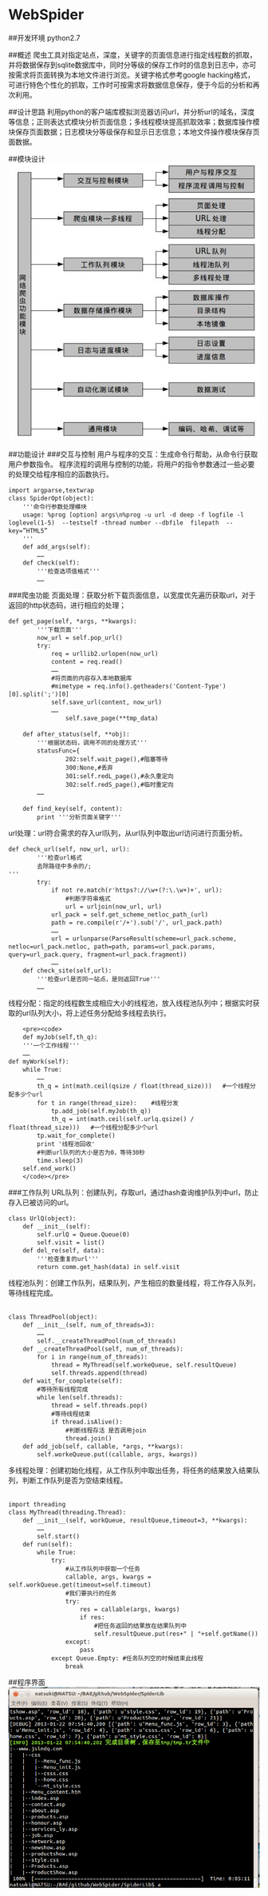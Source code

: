 WebSpider
=========
##开发环境
python2.7

##概述
爬虫工具对指定站点，深度，关键字的页面信息进行指定线程数的抓取，并将数据保存到sqlite数据库中，同时分等级的保存工作时的信息到日志中，亦可按需求将页面转换为本地文件进行浏览。关键字格式参考google hacking格式，可进行特色个性化的抓取，工作时可按需求将数据信息保存，便于今后的分析和再次利用。

##设计思路
利用python的客户端库模拟浏览器访问url，并分析url的域名，深度等信息；正则表达式模块分析页面信息；多线程模块提高抓取效率；数据库操作模块保存页面数据；日志模块分等级保存和显示日志信息；本地文件操作模块保存页面数据。

##模块设计
![模块设计图](1.jpg "模块设计")

##功能设计
###交互与控制
用户与程序的交互：生成命令行帮助，从命令行获取用户参数指令。
程序流程的调用与控制的功能，将用户的指令参数通过一些必要的处理交给程序相应的函数执行。
<pre><code>import argparse,textwrap
class SpiderOpt(object):
    '''命令行参数处理模块
    usage: %prog [option] args\n%prog -u url -d deep -f logfile -l loglevel(1-5)  --testself -thread number --dbfile  filepath  --key=”HTML5”
    '''
    def add_args(self):
        ……
    def check(self):
        '''检查选项值格式'''
        ……</code></pre>
        
###爬虫功能
页面处理：获取分析下载页面信息，以宽度优先遍历获取url，对于返回的http状态码，进行相应的处理；
<pre><code>def get_page(self, *args, **kwargs):
    	'''下载页面'''
		now_url = self.pop_url()
		try:
			req = urllib2.urlopen(now_url)
			content = req.read()
			……
			#将页面的内容存入本地数据库
			#mimetype = req.info().getheaders('Content-Type')[0].split(';')[0]
			self.save_url(content, now_url)
			……
				self.save_page(**tmp_data)

	def after_status(self, **obj):
		'''根据状态码，调用不同的处理方式'''
		statusFunc={
				202:self.wait_page(),#阻塞等待
				300:None,#丢弃
				301:self.redL_page(),#永久重定向
				302:self.redS_page(),#临时重定向
		……

	def find_key(self, content):
		print '''分析页面关键字'''</code></pre>

url处理：url符合需求的存入url队列，从url队列中取出url访问进行页面分析。
<pre><code>def check_url(self, now_url, url):
    	'''检查url格式
		去除路径中多余的/;
'''
		try:
			if not re.match(r'https?://\w+(?:\.\w+)+', url):
				#判断字符串格式
				url = urljoin(now_url, url)
			url_pack = self.get_scheme_netloc_path_(url)
			path = re.compile(r'/+').sub('/', url_pack.path)
			……
			url = urlunparse(ParseResult(scheme=url_pack.scheme, netloc=url_pack.netloc, path=path, params=url_pack.params, query=url_pack.query, fragment=url_pack.fragment))
			……
	def check_site(self,url):
		'''检查url是否同一站点，是则返回True'''
		……</code></pre>
        
        
线程分配：指定的线程数生成相应大小的线程池，放入线程池队列中；根据实时获取的url队列大小，将上述任务分配给多线程去执行。
        
        <pre><code>
        def myJob(self,th_q):
    	'''一个工作线程'''
		……
	def myWork(self):
		while True:
			……
			th_q = int(math.ceil(qsize / float(thread_size)))	#一个线程分配多少个url
			for t in range(thread_size):	#线程分发
				tp.add_job(self.myJob(th_q))
				th_q = int(math.ceil(self.urlq.qsize() / float(thread_size)))	#一个线程分配多少个url
			tp.wait_for_complete()
			print '线程池回收'
			#判断url队列的大小是否为0，等待30秒
			time.sleep(3)
		self.end_work()
        </code></pre>
        
###工作队列
URL队列：创建队列，存取url，通过hash查询维护队列中url，防止存入已被访问的url。

<pre><code>class UrlQ(object):
	def __init__(self):
		self.urlQ = Queue.Queue(0)
		self.visit = list()
	def del_re(self, data):
		'''检查重复的url'''
		return comm.get_hash(data) in self.visit</code></pre>
		
线程池队列：创建工作队列，结果队列，产生相应的数量线程，将工作存入队列，等待线程完成。
<pre><code>
class ThreadPool(object):
	def __init__(self, num_of_threads=3):
		……
		self.__createThreadPool(num_of_threads)
	def __createThreadPool(self, num_of_threads):
		for i in range(num_of_threads):
			thread = MyThread(self.workeQueue, self.resultQueue)
			self.threads.append(thread)
	def wait_for_complete(self):
		#等待所有线程完成
		while len(self.threads):
			thread = self.threads.pop()
			#等待线程结束
			if thread.isAlive():
				#判断线程存活 是否调用join
				thread.join()
	def add_job(self, callable, *args, **kwargs):
		self.workeQueue.put((callable, args, kwargs))
</code></pre>

多线程处理：创建初始化线程，从工作队列中取出任务，将任务的结果放入结果队列，判断工作队列是否为空结束线程。
<pre><code>
import threading
class MyThread(threading.Thread):
	def __init__(self, workQueue, resultQueue,timeout=3, **kwargs):
		……
		self.start()
	def run(self):
		while True:
			try:
				#从工作队列中获取一个任务
				callable, args, kwargs = self.workQueue.get(timeout=self.timeout)
				#我们要执行的任务
				try:
					res = callable(args, kwargs)
					if res:
						#把任务返回的结果放在结果队列中
						self.resultQueue.put(res+" | "+self.getName())   
				except:
					pass
			except Queue.Empty: #任务队列空的时候结束此线程
				break
</code></pre>

##程序界面
![本地镜像](2.png "本地镜像")
